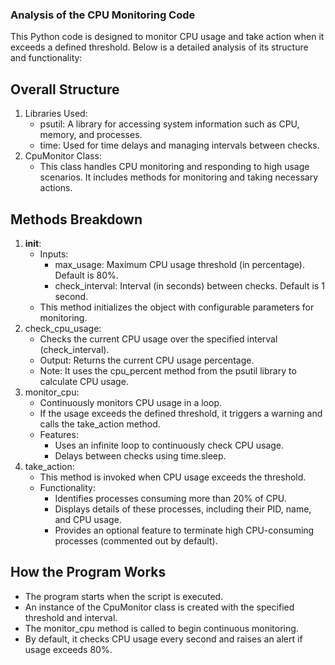 ### Analysis of the CPU Monitoring Code
This Python code is designed to monitor CPU usage and take action when it exceeds a defined threshold. Below is a detailed analysis of its structure and functionality:

## Overall Structure
1. Libraries Used:
   - psutil: A library for accessing system information such as CPU, memory, and processes.
   - time: Used for time delays and managing intervals between checks.
2. CpuMonitor Class:
   - This class handles CPU monitoring and responding to high usage scenarios. It includes methods for monitoring and taking necessary actions.

## Methods Breakdown
1. __init__:
   - Inputs:
     - max_usage: Maximum CPU usage threshold (in percentage). Default is 80%.
     - check_interval: Interval (in seconds) between checks. Default is 1 second.
   - This method initializes the object with configurable parameters for monitoring.
2. check_cpu_usage:
   - Checks the current CPU usage over the specified interval (check_interval).
   - Output: Returns the current CPU usage percentage.
   - Note: It uses the cpu_percent method from the psutil library to calculate CPU usage.
3. monitor_cpu:
   - Continuously monitors CPU usage in a loop.
   - If the usage exceeds the defined threshold, it triggers a warning and calls the take_action method.
   - Features:
     - Uses an infinite loop to continuously check CPU usage.
     - Delays between checks using time.sleep.
4. take_action:
   - This method is invoked when CPU usage exceeds the threshold.
   - Functionality:
     - Identifies processes consuming more than 20% of CPU.
     - Displays details of these processes, including their PID, name, and CPU usage.
     - Provides an optional feature to terminate high CPU-consuming processes (commented out by default).

## How the Program Works
- The program starts when the script is executed.
- An instance of the CpuMonitor class is created with the specified threshold and interval.
- The monitor_cpu method is called to begin continuous monitoring.
- By default, it checks CPU usage every second and raises an alert if usage exceeds 80%.

